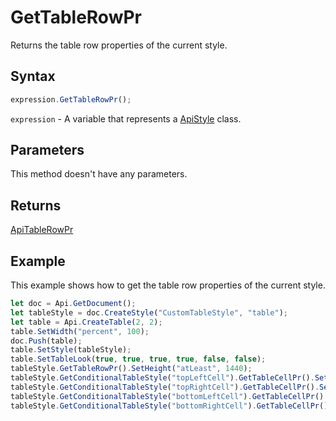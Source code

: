 # GetTableRowPr

Returns the table row properties of the current style.

## Syntax

```javascript
expression.GetTableRowPr();
```

`expression` - A variable that represents a [ApiStyle](../ApiStyle.md) class.

## Parameters

This method doesn't have any parameters.

## Returns

[ApiTableRowPr](../../ApiTableRowPr/ApiTableRowPr.md)

## Example

This example shows how to get the table row properties of the current style.

```javascript editor-
let doc = Api.GetDocument();
let tableStyle = doc.CreateStyle("CustomTableStyle", "table");
let table = Api.CreateTable(2, 2);
table.SetWidth("percent", 100);
doc.Push(table);
table.SetStyle(tableStyle);
table.SetTableLook(true, true, true, true, false, false);
tableStyle.GetTableRowPr().SetHeight("atLeast", 1440);
tableStyle.GetConditionalTableStyle("topLeftCell").GetTableCellPr().SetShd("clear", 255, 111, 61);
tableStyle.GetConditionalTableStyle("topRightCell").GetTableCellPr().SetShd("clear", 51, 51, 51);
tableStyle.GetConditionalTableStyle("bottomLeftCell").GetTableCellPr().SetShd("clear", 128, 128, 128);
tableStyle.GetConditionalTableStyle("bottomRightCell").GetTableCellPr().SetShd("clear", 255, 213, 191);
```
